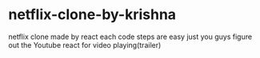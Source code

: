 # netflix-clone-by-krishna
netflix clone made by react each code steps are easy just you guys figure out the Youtube react for video playing(trailer)
